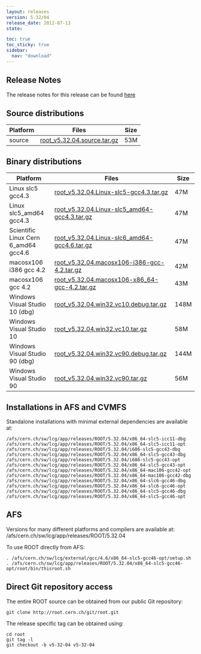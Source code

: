 ```yaml
---
layout: releases
version: 5.32/04
release_date: 2012-07-13
state:

toc: true
toc_sticky: true
sidebar:
  nav: "download"
---
```



## Release Notes
The release notes for this release can be found [here](https://root.cern.ch/root/html532/notes/release-notes.html#patch-releases)

## Source distributions

| Platform       | Files | Size |
|-----------|-------|-----|
| source | [root_v5.32.04.source.tar.gz](https://root.cern.ch/download/root_v5.32.04.source.tar.gz) |  53M |


## Binary distributions

| Platform       | Files | Size |
|-----------|-------|-----|
| Linux slc5 gcc4.3 | [root_v5.32.04.Linux-slc5-gcc4.3.tar.gz](https://root.cern.ch/download/root_v5.32.04.Linux-slc5-gcc4.3.tar.gz) |  47M |
| Linux slc5_amd64 gcc4.3 | [root_v5.32.04.Linux-slc5_amd64-gcc4.3.tar.gz](https://root.cern.ch/download/root_v5.32.04.Linux-slc5_amd64-gcc4.3.tar.gz) |  47M |
| Scientific Linux Cern 6_amd64 gcc4.6 | [root_v5.32.04.Linux-slc6_amd64-gcc4.6.tar.gz](https://root.cern.ch/download/root_v5.32.04.Linux-slc6_amd64-gcc4.6.tar.gz) |  47M |
| macosx106 i386 gcc 4.2 | [root_v5.32.04.macosx106-i386-gcc-4.2.tar.gz](https://root.cern.ch/download/root_v5.32.04.macosx106-i386-gcc-4.2.tar.gz) |  42M |
| macosx106 gcc 4.2 | [root_v5.32.04.macosx106-x86_64-gcc-4.2.tar.gz](https://root.cern.ch/download/root_v5.32.04.macosx106-x86_64-gcc-4.2.tar.gz) |  43M |
| Windows Visual Studio 10 (dbg) | [root_v5.32.04.win32.vc10.debug.tar.gz](https://root.cern.ch/download/root_v5.32.04.win32.vc10.debug.tar.gz) | 148M |
| Windows Visual Studio 10 | [root_v5.32.04.win32.vc10.tar.gz](https://root.cern.ch/download/root_v5.32.04.win32.vc10.tar.gz) |  58M |
| Windows Visual Studio 90 (dbg) | [root_v5.32.04.win32.vc90.debug.tar.gz](https://root.cern.ch/download/root_v5.32.04.win32.vc90.debug.tar.gz) | 144M |
| Windows Visual Studio 90 | [root_v5.32.04.win32.vc90.tar.gz](https://root.cern.ch/download/root_v5.32.04.win32.vc90.tar.gz) |  56M |



## Installations in AFS and CVMFS
Standalone installations with minimal external dependencies are available at:
~~~
/afs/cern.ch/sw/lcg/app/releases/ROOT/5.32.04/x86_64-slc5-icc11-dbg
/afs/cern.ch/sw/lcg/app/releases/ROOT/5.32.04/x86_64-slc5-icc11-opt
/afs/cern.ch/sw/lcg/app/releases/ROOT/5.32.04/i686-slc5-gcc43-dbg
/afs/cern.ch/sw/lcg/app/releases/ROOT/5.32.04/x86_64-slc5-gcc43-dbg
/afs/cern.ch/sw/lcg/app/releases/ROOT/5.32.04/i686-slc5-gcc43-opt
/afs/cern.ch/sw/lcg/app/releases/ROOT/5.32.04/x86_64-slc5-gcc43-opt
/afs/cern.ch/sw/lcg/app/releases/ROOT/5.32.04/x86_64-mac106-gcc42-opt
/afs/cern.ch/sw/lcg/app/releases/ROOT/5.32.04/x86_64-mac106-gcc42-dbg
/afs/cern.ch/sw/lcg/app/releases/ROOT/5.32.04/x86_64-slc6-gcc46-dbg
/afs/cern.ch/sw/lcg/app/releases/ROOT/5.32.04/x86_64-slc6-gcc46-opt
/afs/cern.ch/sw/lcg/app/releases/ROOT/5.32.04/x86_64-slc5-gcc46-dbg
/afs/cern.ch/sw/lcg/app/releases/ROOT/5.32.04/x86_64-slc5-gcc46-opt
~~~

## AFS
Versions for many different platforms and compilers are available at:
/afs/cern.ch/sw/lcg/app/releases/ROOT/5.32.04

To use ROOT directly from AFS:
~~~
. /afs/cern.ch/sw/lcg/external/gcc/4.6/x86_64-slc5-gcc46-opt/setup.sh
. /afs/cern.ch/sw/lcg/app/releases/ROOT/5.32.04/x86_64-slc5-gcc46-opt/root/bin/thisroot.sh
~~~

## Direct Git repository access
The entire ROOT source can be obtained from our public Git repository:

~~~
git clone http://root.cern.ch/git/root.git
~~~
The release specific tag can be obtained using:
~~~
cd root
git tag -l
git checkout -b v5-32-04 v5-32-04
~~~
